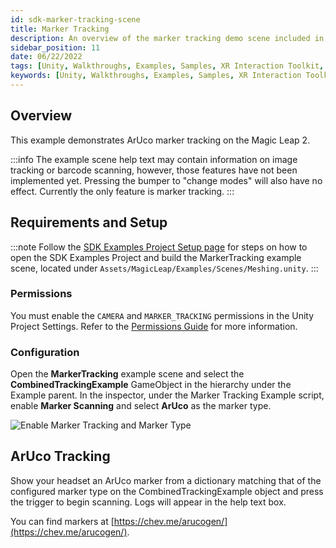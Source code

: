 ```yaml
---
id: sdk-marker-tracking-scene
title: Marker Tracking
description: An overview of the marker tracking demo scene included in the Magic Leap 2 Examples Project, which uses Unity's XR Interaction Toolkit.
sidebar_position: 11
date: 06/22/2022
tags: [Unity, Walkthroughs, Examples, Samples, XR Interaction Toolkit, Camera, Tracking, Marker Tracking, Aruco Markers, Scanning]
keywords: [Unity, Walkthroughs, Examples, Samples, XR Interaction Toolkit, Camera, Tracking, Marker Tracking, Aruco Markers, Scanning]
---
```



## Overview

This example demonstrates ArUco marker tracking on the Magic Leap 2.

:::info
The example scene help text may contain information on image tracking or barcode scanning, however, those features have not been implemented yet. Pressing the bumper to "change modes" will also have no effect. Currently the only feature is marker tracking.
:::

## Requirements and Setup

:::note
Follow the [SDK Examples Project Setup page](/docs/guides/unity/sdk-example-scenes/sdk-install-setup.md) for steps on how to open the SDK Examples Project and build the MarkerTracking example scene, located under `Assets/MagicLeap/Examples/Scenes/Meshing.unity`.
:::

### Permissions

You must enable the `CAMERA` and `MARKER_TRACKING` permissions in the Unity Project Settings. Refer to the [Permissions Guide](/docs/guides/unity/permissions/declaring-permissions.md) for more information.

### Configuration

Open the **MarkerTracking** example scene and select the **CombinedTrackingExample** GameObject in the hierarchy under the Example parent. In the inspector, under the Marker Tracking Example script, enable **Marker Scanning** and select **ArUco** as the marker type.

![Enable Marker Tracking and Marker Type](/img/unity/example-projects/marker-tracking/sdk-marker-tracking.png)

## ArUco Tracking

Show your headset an ArUco marker from a dictionary matching that of the configured marker type on the CombinedTrackingExample object and press the trigger to begin scanning. Logs will appear in the help text box.

You can find markers at [https://chev.me/arucogen/](https://chev.me/arucogen/).
